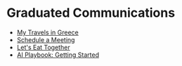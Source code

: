 # Graduated Communications

* [My Travels in Greece](08-15)
* [Schedule a Meeting](08-18)
* [Let's Eat Together](08-19)
* [AI Playbook: Getting Started](08-20)

